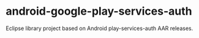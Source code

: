 # android-google-play-services-auth
Eclipse library project based on Android play-services-auth AAR releases.
